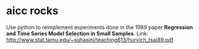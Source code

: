 # aicc rocks
Use python to reimplement experiments done in the 1989 paper **Regression and Time Series Model Selection in Small Samples**. 
Link: http://www.stat.tamu.edu/~suhasini/teaching613/hurvich_tsai89.pdf
